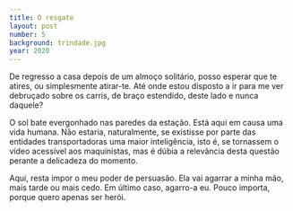 ```yaml
---
title: O resgate
layout: post
number: 5
background: trindade.jpg
year: 2020
---
```


De regresso a casa depois de um almoço solitário, posso esperar que te atires, ou simplesmente atirar-te. Até onde estou disposto a ir para me ver debruçado sobre os carris, de braço estendido, deste lado e nunca daquele?

O sol bate evergonhado nas paredes da estação. Está aqui em causa uma vida humana. Não estaria, naturalmente, se existisse por parte das entidades transportadoras uma maior inteligência, isto é, se tornassem o vídeo acessível aos maquinistas, mas é dúbia a relevância desta questão perante a delicadeza do momento.

Aqui, resta impor o meu poder de persuasão. Ela vai agarrar a minha mão, mais tarde ou mais cedo. Em último caso, agarro-a eu. Pouco importa, porque quero apenas ser herói.